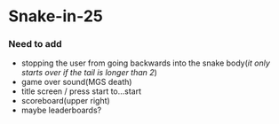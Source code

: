 # Snake-in-25

### Need to add
- stopping the user from going backwards into the snake body(*it only starts over if the tail is longer than 2*)
- game over sound(MGS death)
- title screen /  press start to...start
- scoreboard(upper right)
- maybe leaderboards?
